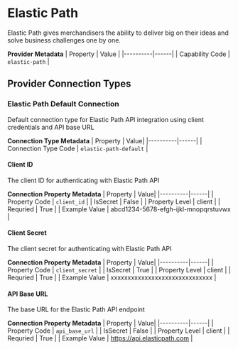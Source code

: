 # Elastic Path
Elastic Path gives merchandisers the ability to deliver big on their ideas and solve business challenges one by one.

**Provider Metadata**
| Property | Value |
|----------|------|
| Capability Code | `elastic-path` |

## Provider Connection Types

### Elastic Path Default Connection
Default connection type for Elastic Path API integration using client credentials and API base URL

**Connection Type Metadata**
| Property | Value|
|----------|------|
| Connection Type Code | `elastic-path-default` |

#### Client ID
The client ID for authenticating with Elastic Path API

**Connection Property Metadata**
| Property | Value|
|----------|------|
| Property Code | `client_id` |
| IsSecret | False |
| Property Level | client |
| Requried | True |
| Example Value | abcd1234-5678-efgh-ijkl-mnopqrstuvwx |

#### Client Secret
The client secret for authenticating with Elastic Path API

**Connection Property Metadata**
| Property | Value|
|----------|------|
| Property Code | `client_secret` |
| IsSecret | True |
| Property Level | client |
| Requried | True |
| Example Value | xxxxxxxxxxxxxxxxxxxxxxxxxxxxxx |

#### API Base URL
The base URL for the Elastic Path API endpoint

**Connection Property Metadata**
| Property | Value|
|----------|------|
| Property Code | `api_base_url` |
| IsSecret | False |
| Property Level | client |
| Requried | True |
| Example Value | https://api.elasticpath.com |



